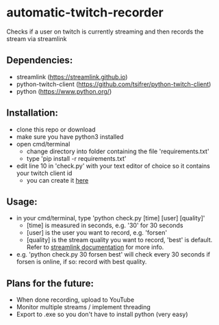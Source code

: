 # automatic-twitch-recorder

Checks if a user on twitch is currently streaming and then records the stream via streamlink

## Dependencies:

- streamlink (https://streamlink.github.io)
- python-twitch-client (https://github.com/tsifrer/python-twitch-client)
- python (https://www.python.org/)

## Installation:

- clone this repo or download
- make sure you have python3 installed
- open cmd/terminal
  - change directory into folder containing the file 'requirements.txt'
  - type 'pip install -r requirements.txt'
- edit line 10 in 'check.py' with your text editor of choice so it contains your twitch client id
  - you can create it [here](https://glass.twitch.tv/console/apps)

## Usage:

- in your cmd/terminal, type 'python check.py [time] [user] [quality]'
  - [time] is measured in seconds, e.g. '30' for 30 seconds
  - [user] is the user you want to record, e.g. 'forsen'
  - [quality] is the stream quality you want to record, 'best' is default. Refer to [streamlink documentation](https://streamlink.github.io/) for more info.
- e.g. 'python check.py 30 forsen best' will check every 30 seconds if forsen is online, if so: record with best quality.


## Plans for the future:

- When done recording, upload to YouTube
- Monitor multiple streams / implement threading
- Export to .exe so you don't have to install python (very easy)
